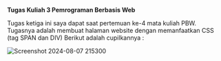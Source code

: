 **Tugas Kuliah 3 Pemrograman Berbasis Web**

Tugas ketiga ini saya dapat saat pertemuan ke-4 mata kuliah PBW. Tugasnya adalah membuat halaman website dengan memanfaatkan CSS (tag SPAN dan DIV)
Berikut adalah cupilkannya :

![Screenshot 2024-08-07 215300](https://github.com/user-attachments/assets/fb01befb-83ce-4502-bcb4-bc322688890e)
